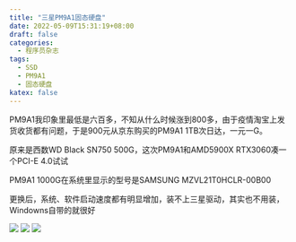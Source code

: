 ```yaml
---
title: "三星PM9A1固态硬盘"
date: 2022-05-09T15:31:19+08:00
draft: false
categories:
  - 程序员杂志
tags:
  - SSD
  - PM9A1
  - 固态硬盘
katex: false
---
```

PM9A1我印象里最低是六百多，不知从什么时候涨到800多，由于疫情淘宝上发货收货都有问题，于是900元从京东购买的PM9A1 1TB次日达，一元一G。

<!--more-->

原来是西数WD Black SN750 500G，这次PM9A1和AMD5900X RTX3060凑一个PCI-E 4.0试试

PM9A1 1000G在系统里显示的型号是SAMSUNG MZVL21T0HCLR-00B00

更换后，系统、软件启动速度都有明显增加，装不上三星驱动，其实也不用装，Windowns自带的就很好

![](https://oldmanblog.oss-cn-guangzhou.aliyuncs.com/blog/pm9a1.png)
![](https://oldmanblog.oss-cn-guangzhou.aliyuncs.com/blog/pm9a1-1.jpg)
![](https://oldmanblog.oss-cn-guangzhou.aliyuncs.com/blog/pm9a1-2.jpg)

